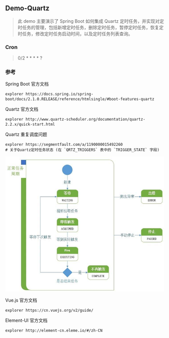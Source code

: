 ## Demo-Quartz

> 此 demo 主要演示了 Spring Boot 如何集成 Quartz 定时任务，并实现对定时任务的管理，包括新增定时任务，删除定时任务，暂停定时任务，恢复定时任务，修改定时任务启动时间，以及定时任务列表查询。

### Cron

> 0/2 * * * * ?

### 参考

Spring Boot 官方文档

```shell
explorer https://docs.spring.io/spring-boot/docs/2.1.0.RELEASE/reference/htmlsingle/#boot-features-quartz
```

Quartz 官方文档

```shell
explorer http://www.quartz-scheduler.org/documentation/quartz-2.2.x/quick-start.html
```

Quartz 重复调度问题

```shell
explorer https://segmentfault.com/a/1190000015492260
# 关于Quartz定时任务状态 (在 `QRTZ_TRIGGERS` 表中的 `TRIGGER_STATE` 字段)
```

![image-20181126171110378](./doc/img/quartz01.jpg)

Vue.js 官方文档

```shell
explorer https://cn.vuejs.org/v2/guide/
```

Element-UI 官方文档

```shell
explorer http://element-cn.eleme.io/#/zh-CN
```